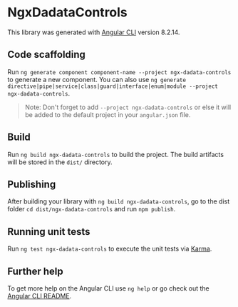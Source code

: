 # NgxDadataControls

This library was generated with [Angular CLI](https://github.com/angular/angular-cli) version 8.2.14.

## Code scaffolding

Run `ng generate component component-name --project ngx-dadata-controls` to generate a new component. You can also use `ng generate directive|pipe|service|class|guard|interface|enum|module --project ngx-dadata-controls`.
> Note: Don't forget to add `--project ngx-dadata-controls` or else it will be added to the default project in your `angular.json` file. 

## Build

Run `ng build ngx-dadata-controls` to build the project. The build artifacts will be stored in the `dist/` directory.

## Publishing

After building your library with `ng build ngx-dadata-controls`, go to the dist folder `cd dist/ngx-dadata-controls` and run `npm publish`.

## Running unit tests

Run `ng test ngx-dadata-controls` to execute the unit tests via [Karma](https://karma-runner.github.io).

## Further help

To get more help on the Angular CLI use `ng help` or go check out the [Angular CLI README](https://github.com/angular/angular-cli/blob/master/README.md).
